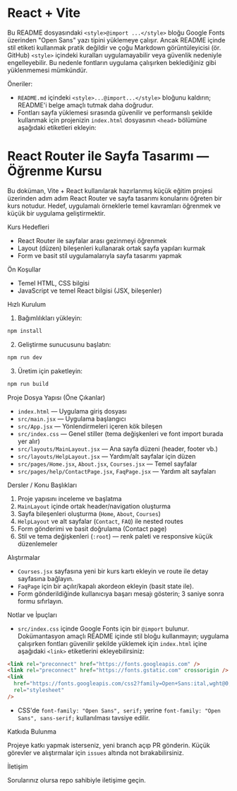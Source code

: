 # React + Vite

Bu README dosyasındaki `<style>@import ...</style>` bloğu Google Fonts üzerinden "Open Sans" yazı tipini yüklemeye çalışır. Ancak README içinde stil etiketi kullanmak pratik değildir ve çoğu Markdown görüntüleyicisi (ör. GitHub) `<style>` içindeki kuralları uygulamayabilir veya güvenlik nedeniyle engelleyebilir. Bu nedenle fontların uygulama çalışırken beklediğiniz gibi yüklenmemesi mümkündür.

Öneriler:

- `README.md` içindeki `<style>...@import...</style>` bloğunu kaldırın; README'i belge amaçlı tutmak daha doğrudur.
- Fontları sayfa yüklemesi sırasında güvenilir ve performanslı şekilde kullanmak için projenizin `index.html` dosyasının `<head>` bölümüne aşağıdaki etiketleri ekleyin:

# React Router ile Sayfa Tasarımı — Öğrenme Kursu

Bu doküman, Vite + React kullanılarak hazırlanmış küçük eğitim projesi üzerinden adım adım React Router ve sayfa tasarımı konularını öğreten bir kurs notudur. Hedef, uygulamalı örneklerle temel kavramları öğrenmek ve küçük bir uygulama geliştirmektir.

Kurs Hedefleri

- React Router ile sayfalar arası gezinmeyi öğrenmek
- Layout (düzen) bileşenleri kullanarak ortak sayfa yapıları kurmak
- Form ve basit stil uygulamalarıyla sayfa tasarımı yapmak

Ön Koşullar

- Temel HTML, CSS bilgisi
- JavaScript ve temel React bilgisi (JSX, bileşenler)

Hızlı Kurulum

1. Bağımlılıkları yükleyin:

```bash
npm install
```

2. Geliştirme sunucusunu başlatın:

```bash
npm run dev
```

3. Üretim için paketleyin:

```bash
npm run build
```

Proje Dosya Yapısı (Öne Çıkanlar)

- `index.html` — Uygulama giriş dosyası
- `src/main.jsx` — Uygulama başlangıcı
- `src/App.jsx` — Yönlendirmeleri içeren kök bileşen
- `src/index.css` — Genel stiller (tema değişkenleri ve font import burada yer alır)
- `src/layouts/MainLayout.jsx` — Ana sayfa düzeni (header, footer vb.)
- `src/layouts/HelpLayout.jsx` — Yardım/alt sayfalar için düzen
- `src/pages/Home.jsx`, `About.jsx`, `Courses.jsx` — Temel sayfalar
- `src/pages/help/ContactPage.jsx`, `FaqPage.jsx` — Yardım alt sayfaları

Dersler / Konu Başlıkları

1. Proje yapısını inceleme ve başlatma
2. `MainLayout` içinde ortak header/navigation oluşturma
3. Sayfa bileşenleri oluşturma (`Home`, `About`, `Courses`)
4. `HelpLayout` ve alt sayfalar (`Contact`, `FAQ`) ile nested routes
5. Form gönderimi ve basit doğrulama (Contact page)
6. Stil ve tema değişkenleri (`:root`) — renk paleti ve responsive küçük düzenlemeler

Alıştırmalar

- `Courses.jsx` sayfasına yeni bir kurs kartı ekleyin ve route ile detay sayfasına bağlayın.
- `FaqPage` için bir açılır/kapalı akordeon ekleyin (basit state ile).
- Form gönderildiğinde kullanıcıya başarı mesajı gösterin; 3 saniye sonra formu sıfırlayın.

Notlar ve İpuçları

- `src/index.css` içinde Google Fonts için bir `@import` bulunur. Dokümantasyon amaçlı README içinde stil bloğu kullanmayın; uygulama çalışırken fontları güvenilir şekilde yüklemek için `index.html` içine aşağıdaki `<link>` etiketlerini ekleyebilirsiniz:

```html
<link rel="preconnect" href="https://fonts.googleapis.com" />
<link rel="preconnect" href="https://fonts.gstatic.com" crossorigin />
<link
  href="https://fonts.googleapis.com/css2?family=Open+Sans:ital,wght@0,300..800;1,300..800&family=Roboto&family=Rubik+Gemstones&family=Workbench&display=swap"
  rel="stylesheet"
/>
```

- CSS'de `font-family: "Open Sans", serif;` yerine `font-family: "Open Sans", sans-serif;` kullanılması tavsiye edilir.

Katkıda Bulunma

Projeye katkı yapmak isterseniz, yeni branch açıp PR gönderin. Küçük görevler ve alıştırmalar için `issues` altında not bırakabilirsiniz.

İletişim

Sorularınız olursa repo sahibiyle iletişime geçin.
